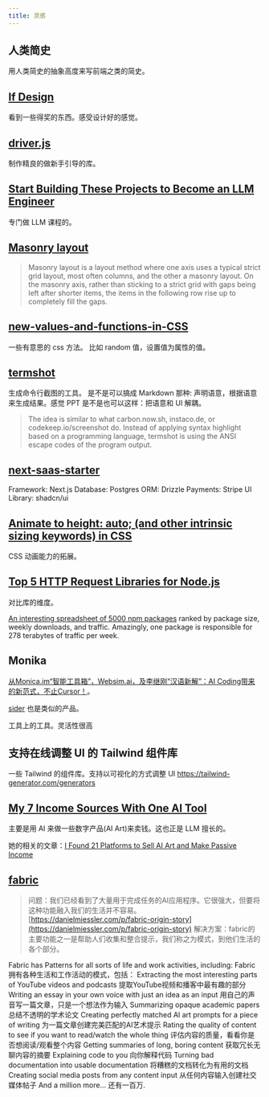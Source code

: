 ```yaml
---
title: 灵感
---
```


## 人类简史
用人类简史的抽象高度来写前端之类的简史。

## [If Design](https://ifdesign.com/en/winner-ranking/winner-overview?awardId=2&disciplineId=1&sort=random&yearId=0)
看到一些得奖的东西。感受设计好的感觉。

## [driver.js](https://github.com/kamranahmedse/driver.js?tab=readme-ov-file)
制作精良的做新手引导的库。

## [Start Building These Projects to Become an LLM Engineer](https://dswharshit.medium.com/start-building-these-projects-to-become-an-llm-engineer-0064e9e68d9d)

专门做 LLM 课程的。

## [Masonry layout](https://developer.mozilla.org/en-US/docs/Web/CSS/CSS_grid_layout/Masonry_layout)
> Masonry layout is a layout method where one axis uses a typical strict grid layout, most often columns, and the other a masonry layout. On the masonry axis, rather than sticking to a strict grid with gaps being left after shorter items, the items in the following row rise up to completely fill the gaps.

## [new-values-and-functions-in-CSS](https://alvaromontoro.com/blog/68062/new-values-and-functions-in-CSS)
一些有意思的 css 方法。
比如 random 值，设置值为属性的值。


## [termshot](https://github.com/homeport/termshot)
生成命令行截图的工具。 是不是可以搞成 Markdown 那种: 声明语意，根据语意来生成结果。感觉 PPT 是不是也可以这样：把语意和 UI 解耦。

> The idea is similar to what carbon.now.sh, instaco.de, or codekeep.io/screenshot do. Instead of applying syntax highlight based on a programming language, termshot is using the ANSI escape codes of the program output. 

## [next-saas-starter](https://github.com/leerob/next-saas-starter)
Framework: Next.js
Database: Postgres
ORM: Drizzle
Payments: Stripe
UI Library: shadcn/ui


## [Animate to height: auto; (and other intrinsic sizing keywords) in CSS](https://developer.chrome.com/docs/css-ui/animate-to-height-auto/)

CSS 动画能力的拓展。

## [Top 5 HTTP Request Libraries for Node.js](https://blog.appsignal.com/2024/09/11/top-5-http-request-libraries-for-nodejs.html)

对比库的维度。

[An interesting spreadsheet of 5000 npm packages](https://docs.google.com/spreadsheets/d/1oYJxQgMA7lQ6-wNaBKNNDz6vr3Yaa1EDsI_Hakr4ROg/edit?gid=1891857584#gid=1891857584) ranked by package size, weekly downloads, and traffic. Amazingly, one package is responsible for 278 terabytes of traffic per week.  

## Monika
[从Monica.im“智能工具箱”，Websim.ai，及李继刚“汉语新解”：AI Coding带来的新范式，不止Cursor！](https://mp.weixin.qq.com/s/hwOAxwTi4oilCTqx62wyxg)。

[sider](https://sider.ai/zh-CN) 也是类似的产品。

工具上的工具。灵活性很高

## 支持在线调整 UI 的 Tailwind 组件库

一些 Tailwind 的组件库。支持以可视化的方式调整 UI
https://tailwind-generator.com/generators


## [My 7 Income Sources With One AI Tool](https://medium.com/@thebudgetpurse/my-7-income-sources-with-one-ai-tool-eb8f1ac77897)

主要是用 AI 来做一些数字产品(AI Art)来卖钱。这也正是 LLM 擅长的。

她的相关的文章：[I Found 21 Platforms to Sell AI Art and Make Passive Income](https://medium.com/@thebudgetpurse/i-found-21-platforms-to-sell-ai-art-and-make-passive-income-c63f6a1ba21b)


## [fabric](https://github.com/danielmiessler/fabric)
> 问题：我们已经看到了大量用于完成任务的AI应用程序。它很强大，但要将这种功能融入我们的生活并不容易。[https://danielmiessler.com/p/fabric-origin-story](https://danielmiessler.com/p/fabric-origin-story)
> 解决方案：fabric的主要功能之一是帮助人们收集和整合提示，我们称之为模式，到他们生活的各个部分。

Fabric has Patterns for all sorts of life and work activities, including:
Fabric拥有各种生活和工作活动的模式，包括：
Extracting the most interesting parts of YouTube videos and podcasts
提取YouTube视频和播客中最有趣的部分
Writing an essay in your own voice with just an idea as an input
用自己的声音写一篇文章，只是一个想法作为输入
Summarizing opaque academic papers
总结不透明的学术论文
Creating perfectly matched AI art prompts for a piece of writing
为一篇文章创建完美匹配的AI艺术提示
Rating the quality of content to see if you want to read/watch the whole thing
评估内容的质量，看看你是否想阅读/观看整个内容
Getting summaries of long, boring content
获取冗长无聊内容的摘要
Explaining code to you 向你解释代码
Turning bad documentation into usable documentation
将糟糕的文档转化为有用的文档
Creating social media posts from any content input
从任何内容输入创建社交媒体帖子
And a million more… 还有一百万.

